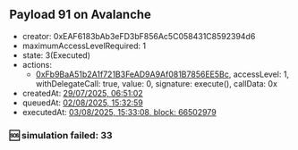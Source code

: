 ## Payload 91 on Avalanche

- creator: 0xEAF6183bAb3eFD3bF856Ac5C058431C8592394d6
- maximumAccessLevelRequired: 1
- state: 3(Executed)
- actions:
  - [0xFb9BaA51b2A1f721B3FeAD9A9Af081B7856EE5Bc](https://snowscan.xyz/tx/0xFb9BaA51b2A1f721B3FeAD9A9Af081B7856EE5Bc), accessLevel: 1, withDelegateCall: true, value: 0, signature: execute(), callData: 0x
- createdAt: [29/07/2025, 06:51:02](https://snowscan.xyz/tx/0x9c0f8c73a7f321cd0694daf14199974415ef96e4d457f3490670574237bec0d1)
- queuedAt: [02/08/2025, 15:32:59](https://snowscan.xyz/tx/0xc880e80b0c851f5fae8aa941a16827b59de7e19b4e945a5842314841c32c75e3)
- executedAt: [03/08/2025, 15:33:08, block: 66502979](https://snowscan.xyz/tx/0xcf018e43cf0e4d406e1f0ee9fca0ce227ec92a6d2abd4e2797b188d86a9371c3)

### :sos: simulation failed: 33
